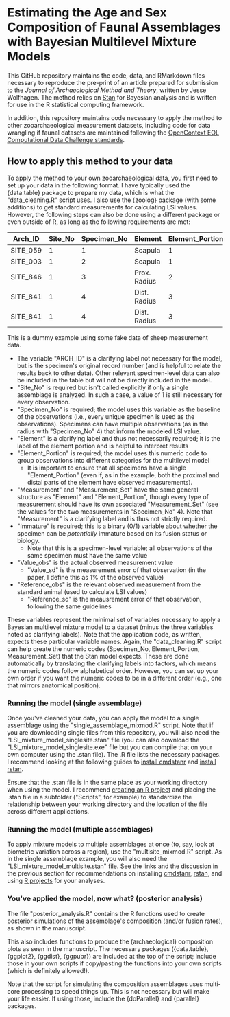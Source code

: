 # Estimating the Age and Sex Composition of Faunal Assemblages with Bayesian Multilevel Mixture Models
This GitHub repository maintains the code, data, and RMarkdown files necessary to reproduce the pre-print of an article prepared for submission to the *Journal of Archaeological Method and Theory*, written by Jesse Wolfhagen. The method relies on [Stan](https://mc-stan.org/) for Bayesian analysis and is written for use in the R statistical computing framework.

In addition, this repository maintains code necessary to apply the method to other zooarchaeological measurement datasets, including code for data wrangling if faunal datasets are maintained following the [OpenContext EOL Computational Data Challenge standards](https://opencontext.org/tables/f07bce4fb08cfe926505c9e534d89a09).

## How to apply this method to your data

To apply the method to your own zooarchaeological data, you first need to set up your data in the following format. I have typically used the {data.table} package to prepare my data, which is what the "data_cleaning.R" script uses. I also use the {zoolog} package (with some additions) to get standard measurements for calculating LSI values. However, the following steps can also be done using a different package or even outside of R, as long as the following requirements are met:

|Arch_ID|Site_No|Specimen_No|Element|Element_Portion|Measurement|Measurement_Set|Immature|Value_obs|Value_sd|Reference_obs|Reference_sd|
|---|---|---|---|---|---|---|---|---|---|---|---|
|SITE_059|1|1|Scapula|1|Sca_GLP|1|1|34.5|0.345|33.0|0.330|
|SITE_003|1|2|Scapula|1|Sca_GLP|1|1|30.0|0.300|33.0|0.330|
|SITE_846|1|3|Prox. Radius|2|Rad_Bp|2|1|28.0|0.280|33.5|0.335|
|SITE_841|1|4|Dist. Radius|3|Rad_Bp|2|0|35.0|0.350|33.5|0.335|
|SITE_841|1|4|Dist. Radius|3|Rad_Bd|3|0|32.1|0.321|32.0|0.320|

This is a dummy example using some fake data of sheep measurement data.
- The variable "ARCH_ID" is a clarifying label not necessary for the model, but is the specimen's original record number (and is helpful to relate the results back to other data). Other relevant specimen-level data can also be included in the table but will not be directly included in the model.
- "Site_No" is required but isn't called explicitly if only a single assemblage is analyzed. In such a case, a value of 1 is still necessary for every observation.
- "Specimen_No" is required; the model uses this variable as the baseline of the observations (i.e., every unique specimen is used as the observations). Specimens can have multiple observations (as in the radius with "Specimen_No" 4) that inform the modeled LSI value.
- "Element" is a clarifying label and thus not necessarily required; it is the label of the element portion and is helpful to interpret results
- "Element_Portion" is required; the model uses this numeric code to group observations into different categories for the multilevel model
  - It is important to ensure that all specimens have a single "Element_Portion" (even if, as in the example, both the proximal and distal parts of the element have observed measurements).
- "Measurement" and "Measurement_Set" have the same general structure as "Element" and "Element_Portion", though every type of measurement should have its own associated "Measurement_Set" (see the values for the two measurements in "Specimen_No" 4). Note that "Measurement" is a clarifying label and is thus not strictly required.
- "Immature" is required; this is a binary (0/1) variable about whether the specimen can be *potentially* immature based on its fusion status or biology.
  - Note that this is a specimen-level variable; all observations of the same specimen must have the same value
- "Value_obs" is the actual observed measurement value
  - "Value_sd" is the measurement error of that observation (in the paper, I define this as 1% of the observed value)
- "Reference_obs" is the relevant observed measurement from the standard animal (used to calculate LSI values)
  - "Reference_sd" is the meausrement error of that observation, following the same guidelines

These variables represent the minimal set of variables necessary to apply a Bayesian multilevel mixture model to a dataset (minus the three variables noted as clarifying labels). Note that the application code, as written, expects these particular variable names. Again, the "data_cleaning.R" script can help create the numeric codes (Specimen_No, Element_Portion, Measurement_Set) that the Stan model expects. These are done automatically by translating the clarifying labels into factors, which means the numeric codes follow alphabetical order. However, you can set up your own order if you want the numeric codes to be in a different order (e.g., one that mirrors anatomical position).

### Running the model (single assemblage)

Once you've cleaned your data, you can apply the model to a single assemblage using the "single_assemblage_mixmod.R" script. Note that if you are downloading single files from this repository, you will also need the "LSI_mixture_model_singlesite.stan" file (you can also download the "LSI_mixture_model_singlesite.exe" file but you can compile that on your own computer using the .stan file). The .R file lists the necessary packages. I recommend looking at the following guides to [install cmdstanr](https://mc-stan.org/cmdstanr/articles/cmdstanr.html) and [install rstan](https://github.com/stan-dev/rstan/wiki/RStan-Getting-Started).

Ensure that the .stan file is in the same place as your working directory when using the model. I recommend [creating an R project](https://r4ds.had.co.nz/workflow-projects.html) and placing the .stan file in a subfolder ("Scripts", for example) to standardize the relationship between your working directory and the location of the file across different applications.

### Running the model (multiple assemblages)

To apply mixture models to multiple assemblages at once (to, say, look at biometric variation across a region), use the "multisite_mixmod.R" script. As in the single assemblage example, you will also need the "LSI_mixture_model_multisite.stan" file. See the links and the discussion in the previous section for recommendations on installing [cmdstanr](https://mc-stan.org/cmdstanr/articles/cmdstanr.html), [rstan](https://github.com/stan-dev/rstan/wiki/RStan-Getting-Started), and using [R projects](https://r4ds.had.co.nz/workflow-projects.html) for your analyses.

### You've applied the model, now what? (posterior analysis)

The file "posterior_analysis.R" contains the R functions used to create posterior simulations of the assemblage's composition (and/or fusion rates), as shown in the manuscript.

This also includes functions to produce the (archaeological) composition plots as seen in the manuscript. The necessary packages ({data.table}, {ggplot2}, {ggdist}, {ggpubr}) are included at the top of the script; include those in your own scripts if copy/pasting the functions into your own scripts (which is definitely allowed!).

Note that the script for simulating the composition assemblages uses multi-core processing to speed things up. This is not necessary but will make your life easier. If using those, include the {doParallel} and {parallel} packages.
